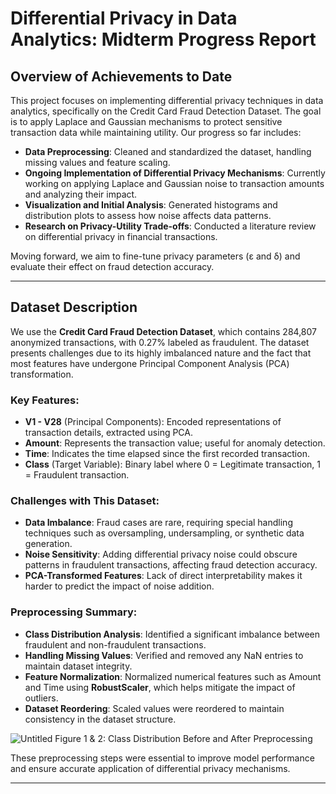 # Differential Privacy in Data Analytics: Midterm Progress Report

## Overview of Achievements to Date

This project focuses on implementing differential privacy techniques in data analytics, specifically on the Credit Card Fraud Detection Dataset. The goal is to apply Laplace and Gaussian mechanisms to protect sensitive transaction data while maintaining utility. Our progress so far includes:

- **Data Preprocessing**: Cleaned and standardized the dataset, handling missing values and feature scaling.
- **Ongoing Implementation of Differential Privacy Mechanisms**: Currently working on applying Laplace and Gaussian noise to transaction amounts and analyzing their impact.
- **Visualization and Initial Analysis**: Generated histograms and distribution plots to assess how noise affects data patterns.
- **Research on Privacy-Utility Trade-offs**: Conducted a literature review on differential privacy in financial transactions.

Moving forward, we aim to fine-tune privacy parameters (ε and δ) and evaluate their effect on fraud detection accuracy.

---

## Dataset Description

We use the **Credit Card Fraud Detection Dataset**, which contains 284,807 anonymized transactions, with 0.27% labeled as fraudulent. The dataset presents challenges due to its highly imbalanced nature and the fact that most features have undergone Principal Component Analysis (PCA) transformation.

### Key Features:
- **V1 - V28** (Principal Components): Encoded representations of transaction details, extracted using PCA.
- **Amount**: Represents the transaction value; useful for anomaly detection.
- **Time**: Indicates the time elapsed since the first recorded transaction.
- **Class** (Target Variable): Binary label where 0 = Legitimate transaction, 1 = Fraudulent transaction.

### Challenges with This Dataset:
- **Data Imbalance**: Fraud cases are rare, requiring special handling techniques such as oversampling, undersampling, or synthetic data generation.
- **Noise Sensitivity**: Adding differential privacy noise could obscure patterns in fraudulent transactions, affecting fraud detection accuracy.
- **PCA-Transformed Features**: Lack of direct interpretability makes it harder to predict the impact of noise addition.

### Preprocessing Summary:
- **Class Distribution Analysis**: Identified a significant imbalance between fraudulent and non-fraudulent transactions.
- **Handling Missing Values**: Verified and removed any NaN entries to maintain dataset integrity.
- **Feature Normalization**: Normalized numerical features such as Amount and Time using **RobustScaler**, which helps mitigate the impact of outliers.
- **Dataset Reordering**: Scaled values were reordered to maintain consistency in the dataset structure.

![Untitled](https://github.com/user-attachments/assets/279e503e-1c5c-4ced-9641-ee5cee368b4a)
Figure 1 & 2: Class Distribution Before and After Preprocessing

These preprocessing steps were essential to improve model performance and ensure accurate application of differential privacy mechanisms.

---

